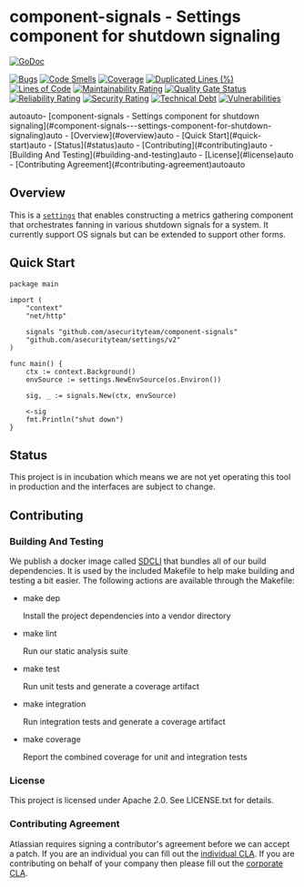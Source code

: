 # component-signals - Settings component for shutdown signaling
[![GoDoc](https://godoc.org/github.com/asecurityteam/component-signals?status.svg)](https://godoc.org/github.com/asecurityteam/component-signals)

[![Bugs](https://sonarcloud.io/api/project_badges/measure?project=asecurityteam_component-signals&metric=bugs)](https://sonarcloud.io/dashboard?id=asecurityteam_component-signals)
[![Code Smells](https://sonarcloud.io/api/project_badges/measure?project=asecurityteam_component-signals&metric=code_smells)](https://sonarcloud.io/dashboard?id=asecurityteam_component-signals)
[![Coverage](https://sonarcloud.io/api/project_badges/measure?project=asecurityteam_component-signals&metric=coverage)](https://sonarcloud.io/dashboard?id=asecurityteam_component-signals)
[![Duplicated Lines (%)](https://sonarcloud.io/api/project_badges/measure?project=asecurityteam_component-signals&metric=duplicated_lines_density)](https://sonarcloud.io/dashboard?id=asecurityteam_component-signals)
[![Lines of Code](https://sonarcloud.io/api/project_badges/measure?project=asecurityteam_component-signals&metric=ncloc)](https://sonarcloud.io/dashboard?id=asecurityteam_component-signals)
[![Maintainability Rating](https://sonarcloud.io/api/project_badges/measure?project=asecurityteam_component-signals&metric=sqale_rating)](https://sonarcloud.io/dashboard?id=asecurityteam_component-signals)
[![Quality Gate Status](https://sonarcloud.io/api/project_badges/measure?project=asecurityteam_component-signals&metric=alert_status)](https://sonarcloud.io/dashboard?id=asecurityteam_component-signals)
[![Reliability Rating](https://sonarcloud.io/api/project_badges/measure?project=asecurityteam_component-signals&metric=reliability_rating)](https://sonarcloud.io/dashboard?id=asecurityteam_component-signals)
[![Security Rating](https://sonarcloud.io/api/project_badges/measure?project=asecurityteam_component-signals&metric=security_rating)](https://sonarcloud.io/dashboard?id=asecurityteam_component-signals)
[![Technical Debt](https://sonarcloud.io/api/project_badges/measure?project=asecurityteam_component-signals&metric=sqale_index)](https://sonarcloud.io/dashboard?id=asecurityteam_component-signals)
[![Vulnerabilities](https://sonarcloud.io/api/project_badges/measure?project=asecurityteam_component-signals&metric=vulnerabilities)](https://sonarcloud.io/dashboard?id=asecurityteam_component-signals)


<!-- TOC -->autoauto- [component-signals - Settings component for shutdown signaling](#component-signals---settings-component-for-shutdown-signaling)auto    - [Overview](#overview)auto    - [Quick Start](#quick-start)auto    - [Status](#status)auto    - [Contributing](#contributing)auto        - [Building And Testing](#building-and-testing)auto        - [License](#license)auto        - [Contributing Agreement](#contributing-agreement)autoauto<!-- /TOC -->

## Overview

This is a [`settings`](https://github.com/asecurityteam/settings) that enables
constructing a metrics gathering component that orchestrates fanning in various
shutdown signals for a system. It currently support OS signals but can be
extended to support other forms.

## Quick Start

```golang
package main

import (
    "context"
    "net/http"

    signals "github.com/asecurityteam/component-signals"
    "github.com/asecurityteam/settings/v2"
)

func main() {
    ctx := context.Background()
    envSource := settings.NewEnvSource(os.Environ())

    sig, _ := signals.New(ctx, envSource)

    <-sig
    fmt.Println("shut down")
}
```

## Status

This project is in incubation which means we are not yet operating this tool in
production and the interfaces are subject to change.

## Contributing

### Building And Testing

We publish a docker image called [SDCLI](https://github.com/asecurityteam/sdcli) that
bundles all of our build dependencies. It is used by the included Makefile to help
make building and testing a bit easier. The following actions are available through
the Makefile:

-   make dep

    Install the project dependencies into a vendor directory

-   make lint

    Run our static analysis suite

-   make test

    Run unit tests and generate a coverage artifact

-   make integration

    Run integration tests and generate a coverage artifact

-   make coverage

    Report the combined coverage for unit and integration tests

### License

This project is licensed under Apache 2.0. See LICENSE.txt for details.

### Contributing Agreement

Atlassian requires signing a contributor's agreement before we can accept a patch. If
you are an individual you can fill out the [individual
CLA](https://na2.docusign.net/Member/PowerFormSigning.aspx?PowerFormId=3f94fbdc-2fbe-46ac-b14c-5d152700ae5d).
If you are contributing on behalf of your company then please fill out the [corporate
CLA](https://na2.docusign.net/Member/PowerFormSigning.aspx?PowerFormId=e1c17c66-ca4d-4aab-a953-2c231af4a20b).
